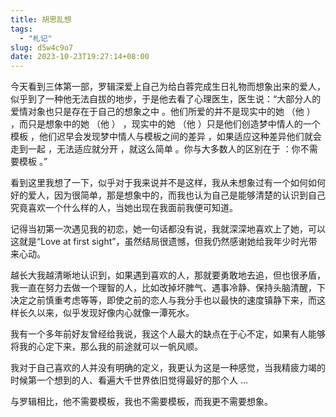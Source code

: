 ```yaml
---
title: 胡思乱想
tags:
  - "札记"
slug: d5w4c9o7
date: 2023-10-23T19:27:14+08:00
---
```


今天看到三体第一部，罗辑深爱上自己为给白蓉完成生日礼物而想象出来的爱人，似乎到了一种他无法自拔的地步，于是他去看了心理医生，医生说：“大部分人的爱情对象也只是存在于自己的想象之中 。他们所爱的并不是现实中的她 （他 ） ，而只是想象中的她 （他 ） ，现实中的她 （他 ）只是他们创造梦中情人的一个模板 ，他们迟早会发现梦中情人与模板之间的差异 ，如果适应这种差异他们就会走到一起 ，无法适应就分开 ，就这么简单 。你与大多数人的区别在于 ：你不需要模板 。”

<!--more-->

看到这里我想了一下，似乎对于我来说并不是这样，我从未想象过有一个如何如何好的爱人，因为很简单，那是想象中的，而我也认为自己是能够清楚的认识到自己究竟喜欢一个什么样的人，当她出现在我面前我便可知道。

记得当初第一次遇见我的初恋，她一句话都没有说，我就深深地喜欢上了她，可以这就是“Love at first sight”，虽然结局很遗憾，但我仍然感谢她给我年少时光带来心动。

越长大我越清晰地认识到，如果遇到喜欢的人，那就要勇敢地去追，但也很矛盾，我一直在努力去做一个理智的人，比如改掉坏脾气、遇事冷静、保持头脑清醒，下决定之前慎重考虑等等，即使之前的恋人与我分手也以最快的速度镇静下来，而这样长久以来，似乎发现好像内心就像一潭死水。

我有一个多年前好友曾经给我说，我这个人最大的缺点在于心不定，如果有人能够将我的心定下来，那么我的前途就可以一帆风顺。

我对于自己喜欢的人并没有明确的定义，我更认为这是一种感觉，当我精疲力竭的时候第一个想到的人、看遍大千世界依旧觉得最好的那个人 ...

与罗辑相比，他不需要模板，我也不需要模板，而我更不需要想象。